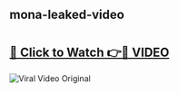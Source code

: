 ## mona-leaked-video 

# <h2><a href="http://freeplayer.one?title=mona-leaked-video&ref=21J">🔗 Click to Watch 👉🔴 VIDEO</a></h2>

<a href="http://freeplayer.one?title=mona-leaked-video&ref=21J" rel="nofollow" data-target="animated-image.originalLink"><img src="https://i.ibb.co.com/xMMVF88/686577567.gif" alt="Viral Video Original" style="max-width: 100%; display: inline-block;" data-target="animated-image.originalImage"></a>

